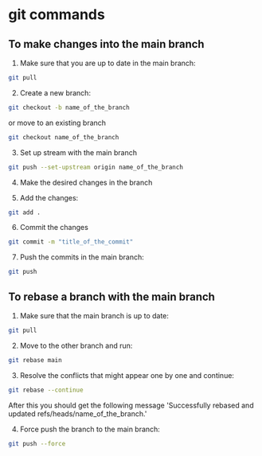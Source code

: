# git commands

## To make changes into the main branch

1. Make sure that you are up to date in the main branch:

```bash
git pull
```

2. Create a new branch:

```bash
git checkout -b name_of_the_branch
```

or move to an existing branch

```bash
git checkout name_of_the_branch
```

3. Set up stream with the main branch

```bash
git push --set-upstream origin name_of_the_branch
```

4. Make the desired changes in the branch

5. Add the changes:

```bash
git add .
```

6. Commit the changes

```bash
git commit -m "title_of_the_commit"
```

7. Push the commits in the main branch:

```bash
git push
```

## To rebase a branch with the main branch

1. Make sure that the main branch is up to date:

```bash
git pull
```

2. Move to the other branch and run:

```bash
git rebase main
```

3. Resolve the conflicts that might appear one by one and continue:

```bash
git rebase --continue
```

After this you should get the following message 'Successfully rebased and updated refs/heads/name_of_the_branch.'

4. Force push the branch to the main branch:

```bash
git push --force
```